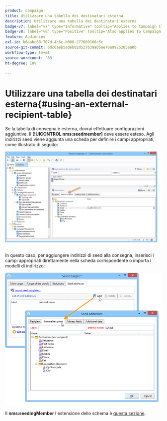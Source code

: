 ```yaml
---
product: campaign
title: Utilizzare una tabella dei destinatari esterna
description: Utilizzare una tabella dei destinatari esterna
badge-v7: label="v7" type="Informative" tooltip="Applies to Campaign Classic v7"
badge-v8: label="v8" type="Positive" tooltip="Also applies to Campaign v8"
feature: Audiences
exl-id: b6aabc68-707d-4c6c-b008-277609166c6c
source-git-commit: 6dc6aeb5adeb82d527b39a05ee70a9926205ea0b
workflow-type: tm+mt
source-wordcount: '83'
ht-degree: 18%

---
```


# Utilizzare una tabella dei destinatari esterna{#using-an-external-recipient-table}



Se la tabella di consegna è esterna, dovrai effettuare configurazioni aggiuntive. Il **[!UICONTROL nms:seedmember]** deve essere esteso. Agli indirizzi seed viene aggiunta una scheda per definire i campi appropriati, come illustrato di seguito:

![](assets/s_ncs_user_seedlist_new_tab.png)

In questo caso, per aggiungere indirizzi di seed alla consegna, inserisci i campi appropriati direttamente nella scheda corrispondente o importa i modelli di indirizzo:

![](assets/s_ncs_user_seedlist_add_new_tab.png)

Il **nms:seedingMember** l&#39;estensione dello schema è [questa sezione](../../configuration/using/seed-addresses.md).
